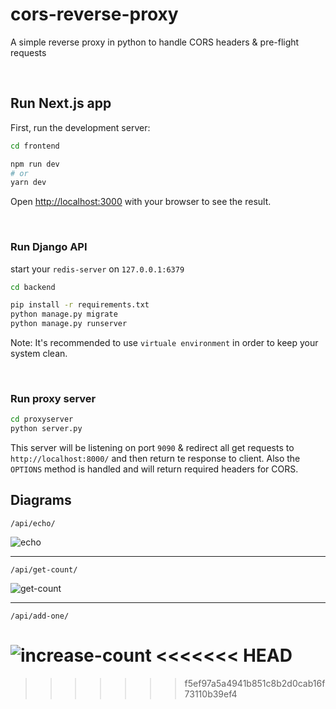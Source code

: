 # cors-reverse-proxy

A simple reverse proxy in python to handle CORS headers & pre-flight requests

<br>

## Run Next.js app

First, run the development server:

```bash
cd frontend

npm run dev
# or
yarn dev
```

Open [http://localhost:3000](http://localhost:3000) with your browser to see the result.

<br>

### Run Django API

start your `redis-server` on `127.0.0.1:6379`

```bash
cd backend

pip install -r requirements.txt
python manage.py migrate
python manage.py runserver
```

Note: It's recommended to use `virtuale environment` in order to keep your system clean.

<br>

### Run proxy server

```bash
cd proxyserver
python server.py
```

This server will be listening on port `9090` & redirect all get requests to `http://localhost:8000/` and then return te response to client. Also the `OPTIONS` method is handled and will return required headers for CORS.

## Diagrams

`/api/echo/`

![echo](https://user-images.githubusercontent.com/26994700/139604723-4ea95003-c4e0-47b5-9302-e2fcb19e21b7.png)

---

`/api/get-count/`

![get-count](https://user-images.githubusercontent.com/26994700/139604728-1c7586d6-a5ca-4051-ae40-ca8f4a46d459.png)

---

`/api/add-one/`

![increase-count](https://user-images.githubusercontent.com/26994700/139604736-68a12618-b285-477f-8244-02bbd2cdc98d.png)
<<<<<<< HEAD
=======


>>>>>>> f5ef97a5a4941b851c8b2d0cab16f73110b39ef4
